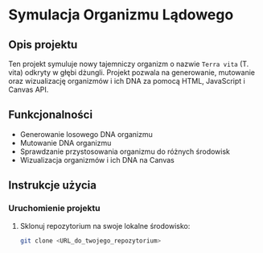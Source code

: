 # Symulacja Organizmu Lądowego

## Opis projektu
Ten projekt symuluje nowy tajemniczy organizm o nazwie `Terra vita` (T. vita) odkryty w głębi dżungli. Projekt pozwala na generowanie, mutowanie oraz wizualizację organizmów i ich DNA za pomocą HTML, JavaScript i Canvas API.

## Funkcjonalności
- Generowanie losowego DNA organizmu
- Mutowanie DNA organizmu
- Sprawdzanie przystosowania organizmu do różnych środowisk
- Wizualizacja organizmów i ich DNA na Canvas

## Instrukcje użycia

### Uruchomienie projektu
1. Sklonuj repozytorium na swoje lokalne środowisko:
   ```bash
   git clone <URL_do_twojego_repozytorium>
